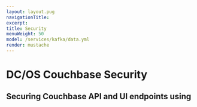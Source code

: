 ```yaml
---
layout: layout.pug
navigationTitle:
excerpt:
title: Security
menuWeight: 50
model: /services/kafka/data.yml
render: mustache
---
```



# DC/OS Couchbase Security

## Securing Couchbase API and UI endpoints using <TBD> 
<TBD>
